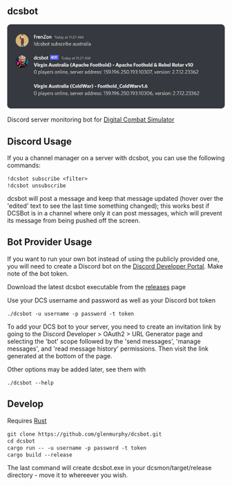 ## dcsbot
![screenshot](./screenshot.png)

Discord server monitoring bot for [Digital Combat Simulator](https://digitalcombatsimulator.com/)

## Discord Usage

If you a channel manager on a server with dcsbot, you can use the following commands:

```
!dcsbot subscribe <filter>
!dcsbot unsubscribe
```

dcsbot will post a message and keep that message updated (hover over the 'edited' text to see the last time something changed); this works best if DCSBot is in a channel where only it can post messages, which will prevent its message from being pushed off the screen.

## Bot Provider Usage

If you want to run your own bot instead of using the publicly provided one, you will need to create a Discord bot on the [Discord Developer Portal](https://discord.com/developers/applications). Make note of the bot token.

Download the latest dcsbot executable from the [releases](https://github.com/glenmurphy/dcsmon/releases) page

Use your DCS username and password as well as your Discord bot token

    ./dcsbot -u username -p password -t token

To add your DCS bot to your server, you need to create an invitation link by going to the Discord Developer > OAuth2 > URL Generator page and selecting the 'bot' scope followed by the 'send messages', 'manage messages', and 'read message history' permissions. Then visit the link generated at the bottom of the page.

Other options may be added later, see them with

    ./dcsbot --help

## Develop

Requires [Rust](https://www.rust-lang.org/tools/install)

    git clone https://github.com/glenmurphy/dcsbot.git
    cd dcsbot
    cargo run -- -u username -p password -t token
    cargo build --release

The last command will create dcsbot.exe in your dcsmon/target/release directory - move it to whereever you wish.